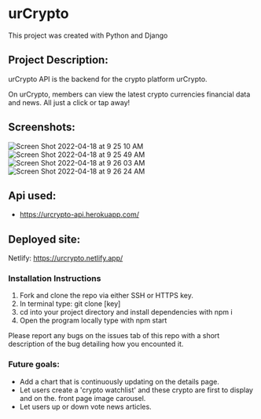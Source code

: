 # urCrypto
This project was created with Python and Django

## Project Description:

urCrypto API is the backend for the crypto platform urCrypto. 

On urCrypto, members can view the latest crypto currencies financial data and news. All just a click or tap away!



## Screenshots:
![Screen Shot 2022-04-18 at 9 25 10 AM](https://media.git.generalassemb.ly/user/41257/files/bf76a280-bef9-11ec-9c26-cc504c7f3ab1)
![Screen Shot 2022-04-18 at 9 25 49 AM](https://media.git.generalassemb.ly/user/41257/files/bf76a280-bef9-11ec-8992-31f9050404b8)
![Screen Shot 2022-04-18 at 9 26 03 AM](https://media.git.generalassemb.ly/user/41257/files/c00f3900-bef9-11ec-8298-4b58ff8a0c61)
![Screen Shot 2022-04-18 at 9 26 24 AM](https://media.git.generalassemb.ly/user/41257/files/bf76a280-bef9-11ec-8af8-897de0368977)



## Api used:
- https://urcrypto-api.herokuapp.com/

## Deployed site:
Netlify: https://urcrypto.netlify.app/


### Installation Instructions

1. Fork and clone the repo via either SSH or HTTPS key.
2. In terminal type: git clone [key]
3. cd into your project directory and install dependencies with npm i
4. Open the program locally type with npm start

Please report any bugs on the issues tab of this repo with a short description of the bug detailing how you encounted it. 

### Future goals:

- Add a chart that is continuously updating on the details page. 
- Let users create a 'crypto watchlist' and these crypto are first to display and on the. front page image carousel.
- Let users up or down vote news articles.
